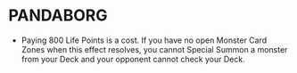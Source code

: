 
# PANDABORG

*   Paying 800 Life Points is a cost. If you have no open Monster Card Zones when this effect resolves, you cannot Special Summon a monster from your Deck and your opponent cannot check your Deck.

  